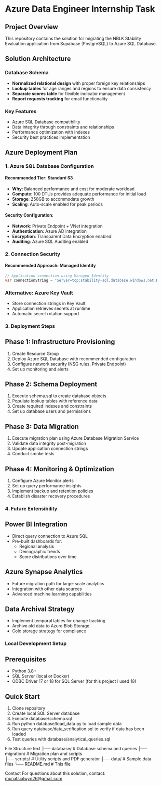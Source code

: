 # Azure Data Engineer Internship Task

## Project Overview
This repository contains the solution for migrating the NBLK Stability Evaluation application from Supabase (PostgreSQL) to Azure SQL Database.

## Solution Architecture

### Database Schema
- **Normalized relational design** with proper foreign key relationships
- **Lookup tables** for age ranges and regions to ensure data consistency
- **Separate scores table** for flexible indicator management
- **Report requests tracking** for email functionality

### Key Features
- Azure SQL Database compatibility
- Data integrity through constraints and relationships
- Performance optimization with indexes
- Security best practices implementation

## Azure Deployment Plan

### 1. Azure SQL Database Configuration

#### Recommended Tier: Standard S3
- **Why**: Balanced performance and cost for moderate workload
- **Compute**: 100 DTUs provides adequate performance for initial load
- **Storage**: 250GB to accommodate growth
- **Scaling**: Auto-scale enabled for peak periods

#### Security Configuration:
- **Network**: Private Endpoint + VNet integration
- **Authentication**: Azure AD integration
- **Encryption**: Transparent Data Encryption enabled
- **Auditing**: Azure SQL Auditing enabled

### 2. Connection Security

#### Recommended Approach: Managed Identity
```csharp
// Application connection using Managed Identity
var connectionString = "Server=tcp:stability-sql.database.windows.net;Database=StabilityApp;Authentication=Active Directory Managed Identity";
```
### Alternative: Azure Key Vault
- Store connection strings in Key Vault
- Application retrieves secrets at runtime
- Automatic secret rotation support

### 3. Deployment Steps

## Phase 1: Infrastructure Provisioning
1. Create Resource Group
2. Deploy Azure SQL Database with recommended configuration
3. Configure network security (NSG rules, Private Endpoint)
4. Set up monitoring and alerts

## Phase 2: Schema Deployment
1. Execute schema.sql to create database objects
2. Populate lookup tables with reference data
3. Create required indexes and constraints
4. Set up database users and permissions

## Phase 3: Data Migration
1. Execute migration plan using Azure Database Migration Service
2. Validate data integrity post-migration
3. Update application connection strings
4. Conduct smoke tests

## Phase 4: Monitoring & Optimization
1. Configure Azure Monitor alerts
2. Set up query performance insights
3. Implement backup and retention policies
4. Establish disaster recovery procedures

### 4. Future Extensibility

## Power BI Integration
- Direct query connection to Azure SQL
- Pre-built dashboards for:
  - Regional analysis
  - Demographic trends
  - Score distributions over time

## Azure Synapse Analytics
- Future migration path for large-scale analytics
- Integration with other data sources
- Advanced machine learning capabilities

## Data Archival Strategy
- Implement temporal tables for change tracking
- Archive old data to Azure Blob Storage
- Cold storage strategy for compliance

### Local Development Setup

## Prerequisites
- Python 3.8+
- SQL Server (local or Docker)
- ODBC Driver 17 or 18 for SQL Server (for this project I used 18)

## Quick Start
1. Clone repository
2. Create local SQL Server database
3. Execute database/schema.sql
4. Run python database/load_data.py to load sample data
5. Run query database/data_verification.sql to verify if data has been loaded
6. Test queries with database/analytical_queries.sql

File Structure
text
├── database/          # Database schema and queries
├── migration/         # Migration plan and scripts  
├── scripts/           # Utility scripts and PDF generator
├── data/             # Sample data files
└── README.md         # This file

Contact
For questions about this solution, contact: munatsialwyn26@gmail.com
